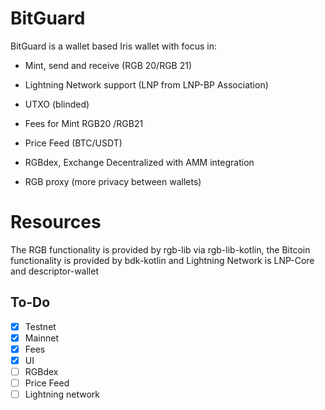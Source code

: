 # BitGuard

BitGuard is a wallet based Iris wallet with focus in:

- Mint, send and receive (RGB 20/RGB 21)

- Lightning Network support (LNP from LNP-BP Association)

- UTXO (blinded)

- Fees for Mint RGB20 /RGB21

- Price Feed (BTC/USDT)

- RGBdex, Exchange Decentralized with AMM integration

- RGB proxy (more privacy between wallets)

# Resources

The RGB functionality is provided by rgb-lib via rgb-lib-kotlin, the
Bitcoin functionality is provided by bdk-kotlin and Lightning Network is LNP-Core and descriptor-wallet

## To-Do

- [x] Testnet
- [x] Mainnet
- [x] Fees
- [x] UI 
- [ ] RGBdex
- [ ] Price Feed
- [ ] Lightning network 
